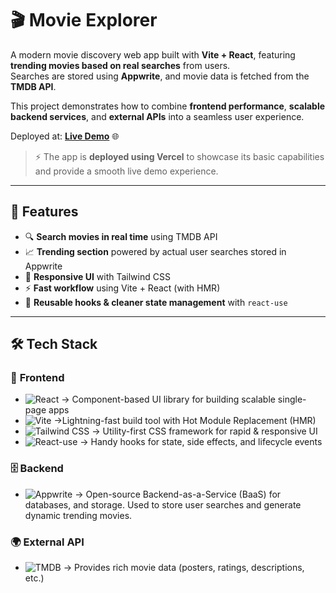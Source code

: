 # 🎬 **Movie Explorer**

A modern movie discovery web app built with **Vite + React**, featuring **trending movies based on real searches** from users.  
Searches are stored using **Appwrite**, and movie data is fetched from the **TMDB API**.  

This project demonstrates how to combine **frontend performance**, **scalable backend services**, and **external APIs** into a seamless user experience.  

Deployed at: [**Live Demo**](https://react-movie-app-one-ecru.vercel.app/) 🌐   

> ⚡ The app is **deployed using Vercel** to showcase its basic capabilities and provide a smooth live demo experience.

---

## 🚀 **Features**

- 🔍 **Search movies in real time** using TMDB API  
- 📈 **Trending section** powered by actual user searches stored in Appwrite  
- 🎨 **Responsive UI** with Tailwind CSS  
- ⚡ **Fast workflow** using Vite + React (with HMR)  
- 🧩 **Reusable hooks & cleaner state management** with `react-use`  

---

## 🛠️ **Tech Stack**

### 🎨 **Frontend**
- ![React](https://img.shields.io/badge/React-20232A?style=for-the-badge&logo=react&logoColor=61DAFB) -> Component-based UI library for building scalable single-page apps
- ![Vite](https://img.shields.io/badge/Vite-646CFF?style=for-the-badge&logo=vite&logoColor=white) ->Lightning-fast build tool with Hot Module Replacement (HMR)
- ![Tailwind CSS](https://img.shields.io/badge/TailwindCSS-06B6D4?style=for-the-badge&logo=tailwindcss&logoColor=white) -> Utility-first CSS framework for rapid & responsive UI 
- ![React-use](https://img.shields.io/badge/React--use-000000?style=for-the-badge&logo=react&logoColor=white) -> Handy hooks for state, side effects, and lifecycle events

### 🗄️ **Backend**
- ![Appwrite](https://img.shields.io/badge/Appwrite-F02E65?style=for-the-badge&logo=appwrite&logoColor=white) -> Open-source Backend-as-a-Service (BaaS) for databases, and storage.
Used to store user searches and generate dynamic trending movies.

### 🌍 **External API**
- ![TMDB](https://img.shields.io/badge/TMDB-01D277?style=for-the-badge&logo=tmdb&logoColor=white) -> Provides rich movie data (posters, ratings, descriptions, etc.)
